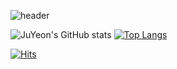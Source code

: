 ![header](https://capsule-render.vercel.app/api?type=soft&color=000000&height=150&section=header&text=JuYeon%20Yun&fontColor=00EAD3&fontSize=60)

![JuYeon's GitHub stats](https://github-readme-stats.vercel.app/api?username=hancheon&show_icons=true&theme=neon&count_private=true)
[![Top Langs](https://github-readme-stats.vercel.app/api/top-langs/?username=hancheon&theme=neon&layout=compact)](https://github.com/anuraghazra/github-readme-stats)

[![Hits](https://hits.seeyoufarm.com/api/count/incr/badge.svg?url=https%3A%2F%2Fgithub.com%2Fhancheon&count_bg=%23FF449F&title_bg=%2300EAD3&icon=github.svg&icon_color=%23FFFFFF&title=hits&edge_flat=false)](https://hits.seeyoufarm.com)
